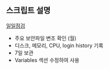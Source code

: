 ## 스크립트 설명

[일일점검](https://github.com/wlsejrdyd/scripts/blob/main/daily_system_chk_v0.3.sh)
* 주요 보안파일 변조 확인 (월)
* 디스크, 메모리, CPU, login history 기록
* 7일 보관
* Variables 섹션 수정하여 사용
